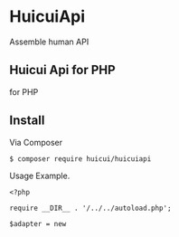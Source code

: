 # HuicuiApi

Assemble human API

## Huicui Api for PHP

for PHP 

## Install

Via Composer
```
$ composer require huicui/huicuiapi
```
    
Usage Example.

```
<?php

require __DIR__ . '/../../autoload.php';

$adapter = new 
```